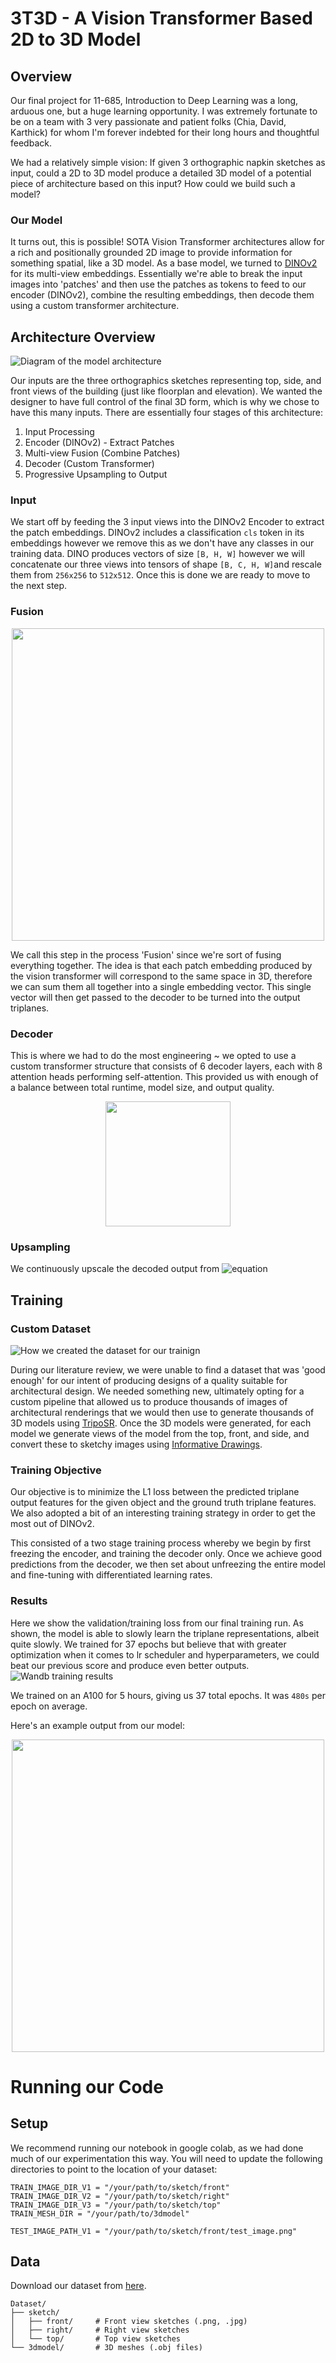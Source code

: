 # 3T3D - A Vision Transformer Based 2D to 3D Model
## Overview
Our final project for 11-685, Introduction to Deep Learning was a long, arduous one, but a huge learning opportunity. I was extremely fortunate to be on a team with 3 very passionate and patient folks (Chia, David, Karthick) for whom I'm forever indebted for their long hours and thoughtful feedback.

We had a relatively simple vision: If given 3 orthographic napkin sketches as input, could a 2D to 3D model produce a detailed 3D model of a potential piece of architecture based on this input? How could we build such a model?

### Our Model
It turns out, this is possible! SOTA Vision Transformer architectures allow for a rich and positionally grounded 2D image to provide information for something spatial, like a 3D model. As a base model, we turned to [DINOv2](https://arxiv.org/abs/2304.07193) for its multi-view embeddings. Essentially we're able to break the input images into 'patches' and then use the patches as tokens to feed to our encoder (DINOv2), combine the resulting embeddings, then decode them using a custom transformer architecture.

## Architecture Overview
![Diagram of the model architecture](/img/arch_diagram.jpg)

Our inputs are the three orthographics sketches representing top, side, and front views of the building (just like floorplan and elevation). We wanted the designer to have full control of the final 3D form, which is why we chose to have this many inputs. There are essentially four stages of this architecture:
1. Input Processing
2. Encoder (DINOv2) - Extract Patches
2. Multi-view Fusion (Combine Patches)
3. Decoder (Custom Transformer)
4. Progressive Upsampling to Output

### Input 
We start off by feeding the 3 input views into the DINOv2 Encoder to extract the patch embeddings. DINOv2 includes a classification `cls` token in its embeddings however we remove this as we don't have any classes in our training data. DINO produces vectors of size `[B, H, W]` however we will concatenate our three views into tensors of shape `[B, C, H, W]`and rescale them from `256x256` to `512x512`. Once this is done we are ready to move to the next step.

### Fusion
<div align="center">
    <img src="https://github.com/1gfelton/3T3D/blob/main/img/fusion_diagram.jpg" width="500">
</div>

We call this step in the process 'Fusion' since we're sort of fusing everything together. The idea is that each patch embedding produced by the vision transformer will correspond to the same space in 3D, therefore we can sum them all together into a single embedding vector. This single vector will then get passed to the decoder to be turned into the output triplanes.

### Decoder
This is where we had to do the most engineering ~ we opted to use a custom transformer structure that consists of 6 decoder layers, each with 8 attention heads performing self-attention. This provided us with enough of a balance between total runtime, model size, and output quality.
<div align="center">
    <img src="https://github.com/1gfelton/3T3D/blob/main/img/decoder_diagram.jpg" width="200">
</div>

### Upsampling
We continuously upscale the decoded output from ![equation](https://latex.codecogs.com/svg.image?\mathbb{R}^{16}\rightarrow\mathbb{R}^{128})

## Training
### Custom Dataset
![How we created the dataset for our trainign](/img/dataset_creation1.jpg)

During our literature review, we were unable to find a dataset that was 'good enough' for our intent of producing designs of a quality suitable for architectural design. We needed something new, ultimately opting for a custom pipeline that allowed us to produce thousands of images of architectural renderings that we would then use to generate thousands of 3D models using [TripoSR](https://github.com/VAST-AI-Research/TripoSR). Once the 3D models were generated, for each model we generate views of the model from the top, front, and side, and convert these to sketchy images using [Informative Drawings](https://github.com/carolineec/informative-drawings).

### Training Objective
Our objective is to minimize the L1 loss between the predicted triplane output features for the given object and the ground truth triplane features. We also adopted a bit of an interesting training strategy in order to get the most out of DINOv2. 

This consisted of a two stage training process whereby we begin by first freezing the encoder, and training the decoder only. Once we achieve good predictions from the decoder, we then set about unfreezing the entire model and fine-tuning with differentiated learning rates.  

### Results
Here we show the validation/training loss from our final training run. As shown, the model is able to slowly learn the triplane representations, albeit quite slowly. We trained for 37 epochs but believe that with greater optimization when it comes to lr scheduler and hyperparameters, we could beat our previous score and produce even better outputs. 
![Wandb training results](/img/val_train_loss.png)

We trained on an A100 for 5 hours, giving us 37 total epochs. It was `480s` per epoch on average.

Here's an example output from our model:

<div align="center">
    <img src="https://github.com/1gfelton/3T3D/blob/main/img/comparison.jpg" width="500">
</div>

# Running our Code
## Setup
We recommend running our notebook in google colab, as we had done much of our experimentation this way.
You will need to update the following directories to point to the location of your dataset:

```
TRAIN_IMAGE_DIR_V1 = "/your/path/to/sketch/front"
TRAIN_IMAGE_DIR_V2 = "/your/path/to/sketch/right" 
TRAIN_IMAGE_DIR_V3 = "/your/path/to/sketch/top"
TRAIN_MESH_DIR = "/your/path/to/3dmodel"

TEST_IMAGE_PATH_V1 = "/your/path/to/sketch/front/test_image.png"
```

## Data
Download our dataset from [here](https://drive.google.com/drive/folders/1jQuu2hA1_R0IRaaHouJ5B9rVDO61THqD?usp=drive_link).

```
Dataset/
├── sketch/
│   ├── front/     # Front view sketches (.png, .jpg)
│   ├── right/     # Right view sketches  
│   └── top/       # Top view sketches
└── 3dmodel/       # 3D meshes (.obj files)
```
